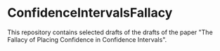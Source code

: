 # ConfidenceIntervalsFallacy
This repository contains selected drafts of the drafts of the paper "The Fallacy of Placing Confidence in Confidence Intervals".
